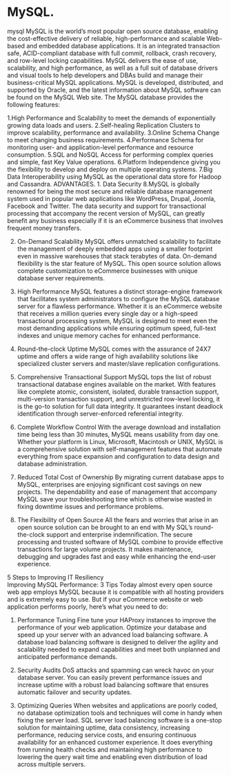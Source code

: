 # MySQL.
mysql
MySQL is the world’s most popular open source database, enabling the cost-effective delivery of reliable, high-performance and scalable Web-based and embedded database applications. It is an integrated transaction safe, ACID-compliant database with full commit, rollback, crash recovery, and row-level locking capabilities. MySQL delivers the ease of use, scalability, and high performance, as well as a full suit of database drivers and visual tools to help developers and DBAs build and manage their business-critical MySQL applications. MySQL is developed, distributed, and supported by Oracle, and the latest information about MySQL software can be found on the MySQL Web site. The MySQL database provides the following features:


1.High Performance and Scalability to meet the demands of exponentially growing data loads and users.
2.Self-healing Replication Clusters to improve scalability, performance and availability.
3.Online Schema Change to meet changing business requirements.
4.Performance Schema for monitoring user- and application-level performance and resource consumption.
5.SQL and NoSQL Access for performing complex queries and simple, fast Key Value operations.
6.Platform Independence giving you the flexibility to develop and deploy on multiple operating systems.
7.Big Data Interoperability using MySQL as the operational data store for Hadoop and Cassandra.               ADVANTAGES. 1.    Data Security
8.MySQL is globally renowned for being the most secure and reliable database management system used in popular web applications like WordPress, Drupal, Joomla, Facebook and Twitter. The data security and support for transactional processing that accompany the recent version of MySQL, can greatly benefit any business especially if it is an eCommerce business that involves frequent money transfers.

2.    On-Demand Scalability
MySQL offers unmatched scalability to facilitate the management of deeply embedded apps using a smaller footprint even in massive warehouses that stack terabytes of data. On-demand flexibility is the star feature of MySQL. This open source solution allows complete customization to eCommerce businesses with unique database server requirements.

3.    High Performance
MySQL features a distinct storage-engine framework that facilitates system administrators to configure the MySQL database server for a flawless performance. Whether it is an eCommerce website that receives a million queries every single day or a high-speed transactional processing system, MySQL is designed to meet even the most demanding applications while ensuring optimum speed, full-text indexes and unique memory caches for enhanced performance.

4.    Round-the-clock Uptime
MySQL comes with the assurance of 24X7 uptime and offers a wide range of high availability solutions like specialized cluster servers and master/slave replication configurations.

5.    Comprehensive Transactional Support
MySQL tops the list of robust transactional database engines available on the market. With features like complete atomic, consistent, isolated, durable transaction support, multi-version transaction support, and unrestricted row-level locking, it is the go-to solution for full data integrity. It guarantees instant deadlock identification through server-enforced referential integrity. 

6.    Complete Workflow Control
With the average download and installation time being less than 30 minutes, MySQL means usability from day one. Whether your platform is Linux, Microsoft, Macintosh or UNIX, MySQL is a comprehensive solution with self-management features that automate everything from space expansion and configuration to data design and database administration.

7.    Reduced Total Cost of Ownership
By migrating current database apps to MySQL, enterprises are enjoying significant cost savings on new projects. The dependability and ease of management that accompany MySQL save your troubleshooting time which is otherwise wasted in fixing downtime issues and performance problems.

8.    The Flexibility of Open Source
All the fears and worries that arise in an open source solution can be brought to an end with My SQL’s round-the-clock support and enterprise indemnification. The secure processing and trusted software of MySQL combine to provide effective transactions for large volume projects. It makes maintenance, debugging and upgrades fast and easy while enhancing the end-user experience.

5 Steps to Improving IT Resiliency  
Improving MySQL Performance: 3 Tips
Today almost every open source web app employs MySQL because it is compatible with all hosting providers and is extremely easy to use. But if your eCommerce website or web application performs poorly, here’s what you need to do:

1.    Performance Tuning
Fine tune your HAProxy instances to improve the performance of your web application. Optimize your database and speed up your server with an advanced load balancing software. A database load balancing software is designed to deliver the agility and scalability needed to expand capabilities and meet both unplanned and anticipated performance demands.

2.    Security Audits
DoS attacks and spamming can wreck havoc on your database server. You can easily prevent performance issues and increase uptime with a robust load balancing software that ensures automatic failover and security updates.

3.    Optimizing Queries
When websites and applications are poorly coded, no database optimization tools and techniques will come in handy when fixing the server load. SQL server load balancing software is a one-stop solution for maintaining uptime, data consistency, increasing performance, reducing service costs, and ensuring continuous availability for an enhanced customer experience. It does everything from running health checks and maintaining high performance to lowering the query wait time and enabling even distribution of load across multiple servers.
